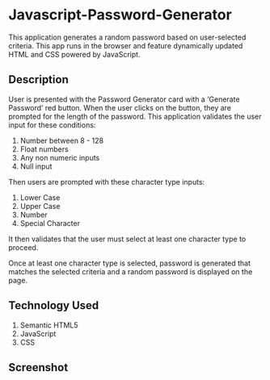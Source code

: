 # Javascript-Password-Generator

This application generates a random password based on user-selected criteria. This app runs in the browser and feature dynamically updated HTML and CSS powered by JavaScript. 


## Description

User is presented with the Password Generator card with a ‘Generate Password’ red button. When the user clicks on the button, they are prompted for the length of the password. This application validates the user input for these conditions:

1. Number between 8 - 128
2. Float numbers
3. Any non numeric inputs
3. Null input

Then users are prompted with these character type inputs:
1. Lower Case
2. Upper Case
3. Number
3. Special Character

It then validates that the user must select at least one character type to proceed. 

Once at least one character type is selected, password is generated that matches the selected criteria and a random password is displayed on the page.


## Technology Used
1. Semantic HTML5
2. JavaScript
3. CSS


## Screenshot
